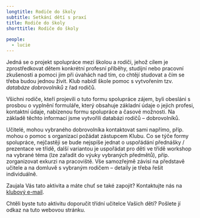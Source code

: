 ```yaml
---
longtitle: Rodiče do školy
subtitle: Setkání dětí s praxí
title: Rodiče do školy
shorttitle: Rodiče do školy
      
people:
  - lucie
---
```

Jedná se o projekt spolupráce mezi školou a rodiči, jehož cílem je zprostředkovat dětem konkrétní profesní příběhy, studijní nebo pracovní zkušenosti a pomoci jim při úvahách nad tím, co chtějí studovat a čím se třeba budou jednou živit. Klub nabídl škole pomoc s vytvořením tzv. *databáze dobrovolníků* z řad rodičů. 
<!--vice-->
Všichni rodiče, kteří projevili o tuto formu spolupráce zájem, byli obesláni s prosbou o vyplnění formuláře, který obsahuje základní údaje o jejich profesi, kontaktní údaje, nabízenou formu spolupráce a časové možnosti. Na základě těchto informací jsme vytvořili databázi rodičů – dobrovolníků. 

Učitelé, mohou vybraného dobrovolníka kontaktovat sami napřímo, příp. mohou o pomoc s organizací požádat zástupcem Klubu.
Co se týče formy spolupráce, nejčastěji se bude nejspíše jednat o uspořádání přednášky / prezentace ve třídě, další variantou je uspořádat pro děti ve třídě workshop na vybrané téma (lze zařadit do výuky vybraných předmětů), příp. zorganizovat exkurzi na pracoviště. Vše samozřejmě závisí na představě učitele a na domluvě s vybraným rodičem – detaily je třeba řešit individuálně.  

Zaujala Vás tato aktivita a máte chuť se také zapojit? Kontaktujte nás na [klubový e-mail](klubzsrevnice@gmail.com).

Chtěli byste tuto aktivitu doporučit třídní učitelce Vašich dětí? Pošlete jí odkaz na tuto webovou stránku.
 

